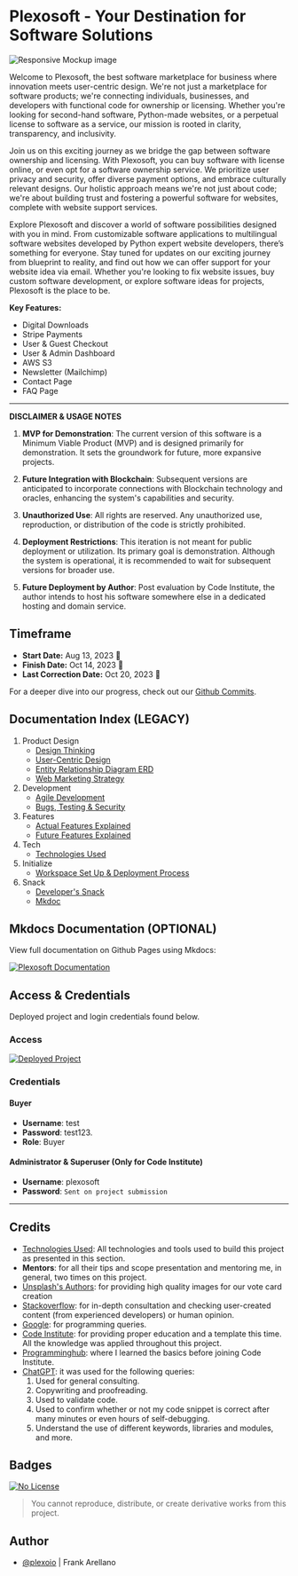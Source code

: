 # Plexosoft - Your Destination for Software Solutions

![Responsive Mockup image](https://github.com/plexoio/py/blob/main/docs/assets/img/mockup.png)

Welcome to Plexosoft, the best software marketplace for business where innovation meets user-centric design. We're not just a marketplace for software products; we're connecting individuals, businesses, and developers with functional code for ownership or licensing. Whether you're looking for second-hand software, Python-made websites, or a perpetual license to software as a service, our mission is rooted in clarity, transparency, and inclusivity.

Join us on this exciting journey as we bridge the gap between software ownership and licensing. With Plexosoft, you can buy software with license online, or even opt for a software ownership service. We prioritize user privacy and security, offer diverse payment options, and embrace culturally relevant designs. Our holistic approach means we're not just about code; we're about building trust and fostering a powerful software for websites, complete with website support services.

Explore Plexosoft and discover a world of software possibilities designed with you in mind. From customizable software applications to multilingual software websites developed by Python expert website developers, there’s something for everyone. Stay tuned for updates on our exciting journey from blueprint to reality, and find out how we can offer support for your website idea via email. Whether you're looking to fix website issues, buy custom software development, or explore software ideas for projects, Plexosoft is the place to be.

**Key Features:**

- Digital Downloads
- Stripe Payments
- User & Guest Checkout
- User & Admin Dashboard
- AWS S3
- Newsletter (Mailchimp)
- Contact Page
- FAQ Page

---

**DISCLAIMER & USAGE NOTES**

1. **MVP for Demonstration**: The current version of this software is a Minimum Viable Product (MVP) and is designed primarily for demonstration. It sets the groundwork for future, more expansive projects.
   
2. **Future Integration with Blockchain**: Subsequent versions are anticipated to incorporate connections with Blockchain technology and oracles, enhancing the system's capabilities and security.

3. **Unauthorized Use**: All rights are reserved. Any unauthorized use, reproduction, or distribution of the code is strictly prohibited.

4. **Deployment Restrictions**: This iteration is not meant for public deployment or utilization. Its primary goal is demonstration. Although the system is operational, it is recommended to wait for subsequent versions for broader use.

5. **Future Deployment by Author**: Post evaluation by Code Institute, the author intends to host his software somewhere else in a dedicated hosting and domain service.

## Timeframe

- **Start Date:** Aug 13, 2023 📅
- **Finish Date:** Oct 14, 2023 📅
- **Last Correction Date:** Oct 20, 2023 📅

For a deeper dive into our progress, check out our [Github Commits](https://github.com/plexoio/py/commits/main?after=d40aa15cae7f956277a2c9de73eb659c5a2a151a+34&branch=main&qualified_name=refs%2Fheads%2Fmain).

## Documentation Index (LEGACY)

1. Product Design
    - [Design Thinking](documentation/design/design-thinking/overview.md)
    - [User-Centric Design](documentation/design/user-centric/overview.md)
    - [Entity Relationship Diagram ERD](documentation/design/erd/erd.md)
    - [Web Marketing Strategy](documentation/design/web-marketing/overview.md)
2. Development
    - [Agile Development](documentation/development/agile-development/agile_development.md)
    - [Bugs, Testing & Security](documentation/development/bug-test-security/bug_test_security.md)
3. Features
    - [Actual Features Explained](documentation/features/actual-features/actual_features.md)
    - [Future Features Explained](documentation/features/future-features/future_features.md)
4. Tech
    - [Technologies Used](documentation/tech/tech_used.md)
5. Initialize
    - [Workspace Set Up & Deployment Process](documentation/initialize/setup_and_deployment.md)
6. Snack
    - [Developer's Snack](documentation/snack/developer-snack/overview.md)
    - [Mkdoc](documentation/snack/mkdoc/mkdoc.md)

## Mkdocs Documentation (OPTIONAL)
View full documentation on Github Pages using Mkdocs:

[![Plexosoft Documentation](https://img.shields.io/badge/View-Plexosoft_Documentation-blue)](https://plexoio.github.io/py/) 



## Access & Credentials

Deployed project and login credentials found below.

### Access
[![Deployed Project](https://img.shields.io/badge/View-Deployed_Project-blue)](https://plexosoft-2714f270803c.herokuapp.com/) 

### Credentials
#### Buyer

- **Username**: test
- **Password**: test123.
- **Role**: Buyer

#### Administrator & Superuser (Only for Code Institute)

- **Username**: plexosoft
- **Password**: `Sent on project submission`

---

## Credits

- [Technologies Used](https://github.com/plexoio/py/blob/main/docs/tech/tech_used.md): All technologies and tools used to build this project as presented in this section.
- **Mentors**: for all their tips and scope presentation and mentoring me, in general, two times on this project.
- [Unsplash's Authors](https://unsplash.com/): for providing high quality images for our vote card creation
- [Stackoverflow](https://stackoverflow.com/): for in-depth consultation and checking user-created content (from experienced developers) or human opinion.
- [Google](https://google.com): for programming queries.
- [Code Institute](https://codeinstitute.net/): for providing proper education and a template this time. All the knowledge was applied throughout this project.
- [Programminghub](https://programminghub.io/): where I learned the basics before joining Code Institute.
- [ChatGPT](https://chat.openai.com/chat): it was used for the following queries:
    1. Used for general consulting.
    2. Copywriting and proofreading.
    3. Used to validate code.
    4. Used to confirm whether or not my code snippet is correct after many minutes or even hours of self-debugging.
    5. Understand the use of different keywords, libraries and modules, and more.

## Badges

[![No License](https://img.shields.io/badge/License-No_License-red)](https://plexoio.github.io/py/LICENSE/) 

> You cannot reproduce, distribute, or create derivative works from this project.

## Author

- [@plexoio](https://www.github.com/plexoio) | Frank Arellano